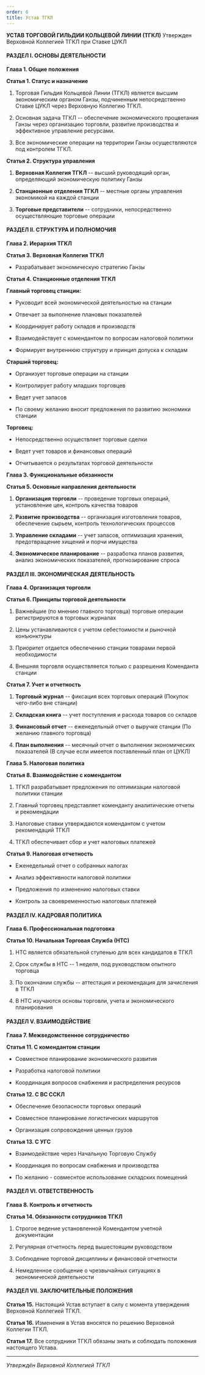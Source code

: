 ```yaml
---
order: 6
title: Устав ТГКЛ
---
```


**УСТАВ ТОРГОВОЙ ГИЛЬДИИ КОЛЬЦЕВОЙ ЛИНИИ (ТГКЛ)** Утвержден Верховной Коллегией ТГКЛ при Ставке ЦУКЛ

#### **РАЗДЕЛ I. ОСНОВЫ ДЕЯТЕЛЬНОСТИ**

**Глава 1. Общие положения**

**Статья 1. Статус и назначение**

1. Торговая Гильдия Кольцевой Линии (ТГКЛ) является высшим экономическим органом Ганзы, подчиненным непосредственно Ставке ЦУКЛ через Верховную Коллегию ТГКЛ.

2. Основная задача ТГКЛ -- обеспечение экономического процветания Ганзы через организацию торговли, развитие производства и эффективное управление ресурсами.

3. Все экономические операции на территории Ганзы осуществляются под контролем ТГКЛ.

**Статья 2. Структура управления**

1. **Верховная Коллегия ТГКЛ** -- высший руководящий орган, определяющий экономическую политику Ганзы

2. **Станционные отделения ТГКЛ** -- местные органы управления экономикой на каждой станции

3. **Торговые представители** -- сотрудники, непосредственно осуществляющие торговые операции

#### **РАЗДЕЛ II. СТРУКТУРА И ПОЛНОМОЧИЯ**

**Глава 2. Иерархия ТГКЛ**

**Статья 3. Верховная Коллегия ТГКЛ**

-  Разрабатывает экономическую стратегию Ганзы

**Статья 4. Станционные отделения ТГКЛ**

**Главный торговец станции:**

-  Руководит всей экономической деятельностью на станции

-  Отвечает за выполнение плановых показателей

-  Координирует работу складов и производств

-  Взаимодействует с комендантом по вопросам налоговой политики

-  Формирует внутреннюю структуру и принцип допуска к складам

**Старший торговец:**

-  Организует торговые операции на станции

-  Контролирует работу младших торговцев

-  Ведет учет запасов

-  По своему желанию вносит предложения по развитию экономики станции

**Торговец:**

-  Непосредственно осуществляет торговые сделки

-  Ведет учет товаров и финансовых операций

-  Отчитывается о результатах торговой деятельности

**Глава 3. Функциональные обязанности**

**Статья 5. Основные направления деятельности**

1. **Организация торговли** -- проведение торговых операций, установление цен, контроль качества товаров

2. **Развитие производства** -- организация изготовления товаров, обеспечение сырьем, контроль технологических процессов

3. **Управление складами** -- учет запасов, оптимизация хранения, предотвращение хищений и порчи имущества

4. **Экономическое планирование** -- разработка планов развития, анализ экономических показателей, прогнозирование спроса

#### **РАЗДЕЛ III. ЭКОНОМИЧЕСКАЯ ДЕЯТЕЛЬНОСТЬ**

**Глава 4. Организация торговли**

**Статья 6. Принципы торговой деятельности**

1. Важнейшие (по мнению главного торговца) торговые операции регистрируются в торговых журналах

2. Цены устанавливаются с учетом себестоимости и рыночной конъюнктуры

3. Приоритет отдается обеспечению станции товарами первой необходимости

4. Внешняя торговля осуществляется только с разрешения Коменданта станции

**Статья 7. Учет и отчетность**

1. **Торговый журнал** --  фиксация всех торговых операций (Покупок чего-либо вне станции)

2. **Складская книга** -- учет поступления и расхода товаров со складов

3. **Финансовый отчет** -- еженедельный отчет о выручке станции (По желанию главного торговца)

4. **План выполнения** -- месячный отчет о выполнении экономических показателей (В случае если имеется поставленный план от ЦУКЛ)

**Глава 5. Налоговая политика**

**Статья 8. Взаимодействие с комендантом**

1. ТГКЛ разрабатывает предложения по оптимизации налоговой политики станции

2. Главный торговец представляет коменданту аналитические отчеты и рекомендации

3. Налоговые ставки утверждаются комендантом с учетом рекомендаций ТГКЛ

4. ТГКЛ обеспечивает сбор и учет налоговых платежей

**Статья 9. Налоговая отчетность**

-  Еженедельный отчет о собранных налогах

-  Анализ эффективности налоговой политики

-  Предложения по изменению налоговых ставки

-  Контроль за своевременностью налоговых платежей

#### **РАЗДЕЛ IV. КАДРОВАЯ ПОЛИТИКА**

**Глава 6. Профессиональная подготовка**

**Статья 10. Начальная Торговая Служба (НТС)**

1. НТС является обязательной ступенью для всех кандидатов в ТГКЛ

2. Срок службы в НТС -- 1 неделя, под руководством опытного торговца

3. По окончании службы -- аттестация и рекомендация для зачисления в ТГКЛ

4. В НТС изучаются основы торговли, учета и экономического планирования

#### **РАЗДЕЛ V. ВЗАИМОДЕЙСТВИЕ**

**Глава 7. Межведомственное сотрудничество**

**Статья 11. С комендантом станции**

-  Совместное планирование экономического развития

-  Разработка налоговой политики

-  Координация вопросов снабжения и распределения ресурсов

**Статья 12. С ВС ССКЛ**

-  Обеспечение безопасности торговых операций

-  Совместное планирование логистических маршрутов

-  Организация сопровождения ценных грузов

**Статья 13. С УГС**

-  Взаимодействие через Начальную Торговую Службу

-  Координация по вопросам снабжения и производства

-  По желанию - совмеснтое использование складских помещений

#### **РАЗДЕЛ VI. ОТВЕТСТВЕННОСТЬ**

**Глава 8. Контроль и отчетность**

**Статья 14. Обязанности сотрудников ТГКЛ**

1. Строгое ведение установленной Комендантом учетной документации

2. Регулярная отчетность перед вышестоящим руководством

3. Соблюдение торговой дисциплины и финансовой отчетности

4. Немедленное сообщение о чрезвычайных ситуациях в экономической деятельности

#### **РАЗДЕЛ VII. ЗАКЛЮЧИТЕЛЬНЫЕ ПОЛОЖЕНИЯ**

**Статья 15.** Настоящий Устав вступает в силу с момента утверждения Верховной Коллегией ТГКЛ.

**Статья 16.** Изменения в Устав вносятся по решению Верховной Коллегии ТГКЛ.

**Статья 17.** Все сотрудники ТГКЛ обязаны знать и соблюдать положения настоящего Устава.

---

*Утверждён Верховной Коллегией ТГКЛ*